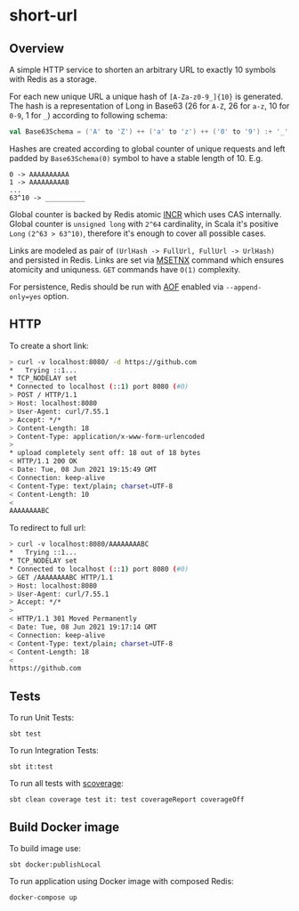 short-url
=============

## Overview

A simple HTTP service to shorten an arbitrary URL to exactly 10 symbols with Redis as a storage.

For each new unique URL a unique hash of `[A-Za-z0-9_]{10}` is generated. The hash is a representation of Long in Base63 (26 for `A-Z`, 26 for `a-z`, 10 for `0-9`, 1 for `_`) according to following schema:

```scala
val Base63Schema = ('A' to 'Z') ++ ('a' to 'z') ++ ('0' to '9') :+ '_'
```

Hashes are created according to global counter of unique requests and left padded by `Base63Schema(0)` symbol to have a
stable length of 10. E.g.

```
0 -> AAAAAAAAAA 
1 -> AAAAAAAAAB
...
63^10 -> __________ 
```

Global counter is backed by Redis atomic [INCR](https://redis.io/commands/INCR) which uses CAS internally. Global
counter is `unsigned long` with `2^64` cardinality, in Scala it's positive `Long` `(2^63 > 63^10)`, therefore it's enough to cover
all possible cases.

Links are modeled as pair of `(UrlHash -> FullUrl, FullUrl -> UrlHash)` and persisted in Redis. Links are set
via [MSETNX](https://redis.io/commands/msetnx) command which ensures atomicity and uniquness.
`GET` commands have `O(1)` complexity. 

For persistence, Redis should be run with [AOF](https://redis.io/topics/persistence#aof-advantages) enabled
via `--append-only=yes` option.

## HTTP
To create a short link:
```bash
> curl -v localhost:8080/ -d https://github.com
*   Trying ::1...
* TCP_NODELAY set
* Connected to localhost (::1) port 8080 (#0)
> POST / HTTP/1.1
> Host: localhost:8080
> User-Agent: curl/7.55.1
> Accept: */*
> Content-Length: 18
> Content-Type: application/x-www-form-urlencoded
>
* upload completely sent off: 18 out of 18 bytes
< HTTP/1.1 200 OK
< Date: Tue, 08 Jun 2021 19:15:49 GMT
< Connection: keep-alive
< Content-Type: text/plain; charset=UTF-8
< Content-Length: 10
<
AAAAAAAABC
```

To redirect to full url:
```bash 
> curl -v localhost:8080/AAAAAAAABC
*   Trying ::1...
* TCP_NODELAY set
* Connected to localhost (::1) port 8080 (#0)
> GET /AAAAAAAABC HTTP/1.1
> Host: localhost:8080
> User-Agent: curl/7.55.1
> Accept: */*
>
< HTTP/1.1 301 Moved Permanently
< Date: Tue, 08 Jun 2021 19:17:14 GMT
< Connection: keep-alive
< Content-Type: text/plain; charset=UTF-8
< Content-Length: 18
<
https://github.com
```

## Tests

To run Unit Tests:

```
sbt test
```

To run Integration Tests:

```
sbt it:test
```

To run all tests with [scoverage](https://github.com/scoverage/sbt-scoverage):

```
sbt clean coverage test it: test coverageReport coverageOff
```

## Build Docker image

To build image use:

```
sbt docker:publishLocal
```

To run application using Docker image with composed Redis:

```
docker-compose up
```